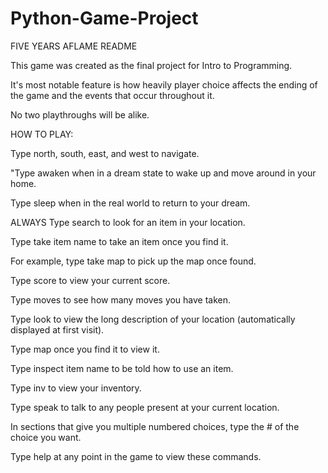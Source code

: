 # Python-Game-Project
FIVE YEARS AFLAME README

This game was created as the final project for Intro to Programming. 

It's most notable feature is how heavily player choice affects the ending of the game and the events that occur throughout it. 

No two playthroughs will be alike. 

HOW TO PLAY:

Type north, south, east, and west to navigate.

"Type awaken when in a dream state to wake up and move around in your home.

Type sleep when in the real world to return to your dream.

ALWAYS Type search to look for an item in your location.

Type take item name to take an item once you find it.

For example, type take map to pick up the map once found.

Type score to view your current score.

Type moves to see how many moves you have taken.

Type look to view the long description of your location (automatically displayed at first visit).

Type map once you find it to view it.

Type inspect item name to be told how to use an item.

Type inv to view your inventory.

Type speak to talk to any people present at your current location.

In sections that give you multiple numbered choices, type the # of the choice you want.

Type help at any point in the game to view these commands.
